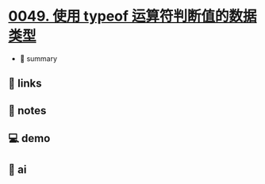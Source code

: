 # [0049. 使用 typeof 运算符判断值的数据类型](https://github.com/Tdahuyou/javascript/tree/main/0049.%20%E4%BD%BF%E7%94%A8%20typeof%20%E8%BF%90%E7%AE%97%E7%AC%A6%E5%88%A4%E6%96%AD%E5%80%BC%E7%9A%84%E6%95%B0%E6%8D%AE%E7%B1%BB%E5%9E%8B)

- 📝 summary

## 🔗 links
## 📒 notes
## 💻 demo
## 🤖 ai
